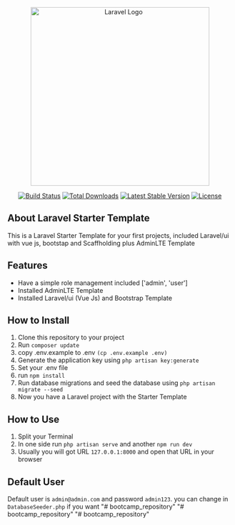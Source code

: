 <p align="center"><a href="https://laravel.com" target="_blank"><img src="https://raw.githubusercontent.com/laravel/art/master/logo-lockup/5%20SVG/2%20CMYK/1%20Full%20Color/laravel-logolockup-cmyk-red.svg" width="400" alt="Laravel Logo"></a></p>

<p align="center">
<a href="https://github.com/laravel/framework/actions"><img src="https://github.com/laravel/framework/workflows/tests/badge.svg" alt="Build Status"></a>
<a href="https://packagist.org/packages/laravel/framework"><img src="https://img.shields.io/packagist/dt/laravel/framework" alt="Total Downloads"></a>
<a href="https://packagist.org/packages/laravel/framework"><img src="https://img.shields.io/packagist/v/laravel/framework" alt="Latest Stable Version"></a>
<a href="https://packagist.org/packages/laravel/framework"><img src="https://img.shields.io/packagist/l/laravel/framework" alt="License"></a>
</p>

## About Laravel Starter Template

This is a Laravel Starter Template for your first projects, included Laravel/ui with vue js, bootstap and Scaffholding plus AdminLTE Template

## Features

<ul>
  <li>Have a simple role management included ['admin', 'user']</li>
  <li>Installed AdminLTE Template</li>
  <li>Installed Laravel/ui (Vue Js) and Bootstrap Template</li>
</ul>

## How to Install

1. Clone this repository to your project
2. Run `composer update`
3. copy .env.example to .env `(cp .env.example .env)`
4. Generate the application key using `php artisan key:generate`
5. Set your .env file
6. run `npm install`
7. Run database migrations and seed the database using `php artisan migrate --seed`
8. Now you have a Laravel project with the Starter Template

## How to Use

1. Split your Terminal
2. In one side run `php artisan serve` and another `npm run dev`
3. Usually you will got URL `127.0.0.1:8000` and open that URL in your browser

## Default User

Default user is `admin@admin.com` and password `admin123`. you can change in `DatabaseSeeder.php` if you want
"# bootcamp_repository" 
"# bootcamp_repository" 
"# bootcamp_repository" 
